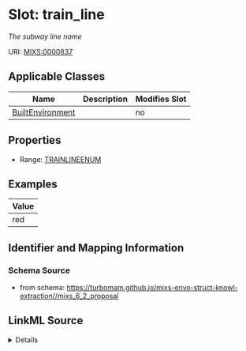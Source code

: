 # Slot: train_line


_The subway line name_



URI: [MIXS:0000837](https://w3id.org/mixs/0000837)



<!-- no inheritance hierarchy -->




## Applicable Classes

| Name | Description | Modifies Slot |
| --- | --- | --- |
[BuiltEnvironment](BuiltEnvironment.md) |  |  no  |







## Properties

* Range: [TRAINLINEENUM](TRAINLINEENUM.md)






## Examples

| Value |
| --- |
| red |

## Identifier and Mapping Information







### Schema Source


* from schema: https://turbomam.github.io/mixs-envo-struct-knowl-extraction//mixs_6_2_proposal




## LinkML Source

<details>
```yaml
name: train_line
description: The subway line name
title: train line
notes:
- train
examples:
- value: red
from_schema: https://turbomam.github.io/mixs-envo-struct-knowl-extraction//mixs_6_2_proposal
rank: 1000
slot_uri: MIXS:0000837
multivalued: false
alias: train_line
domain_of:
- BuiltEnvironment
range: TRAIN_LINE_ENUM
required: false
recommended: false

```
</details>